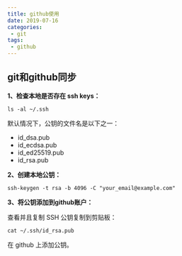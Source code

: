 ```yaml
---
title: github使用
date: 2019-07-16
categories:
 - git
tags:
 - github
---
```


## git和github同步

**1、检查本地是否存在 ssh keys：**

```shell
ls -al ~/.ssh
```

默认情况下，公钥的文件名是以下之一：

- id_dsa.pub
- id_ecdsa.pub
- id_ed25519.pub
- id_rsa.pub

**2、创建本地公钥：**

```shell
ssh-keygen -t rsa -b 4096 -C "your_email@example.com"
```

**3、将公钥添加到github账户：**

查看并且复制 SSH 公钥复制到剪贴板：

```shell
cat ~/.ssh/id_rsa.pub
```

在 github 上添加公钥。


